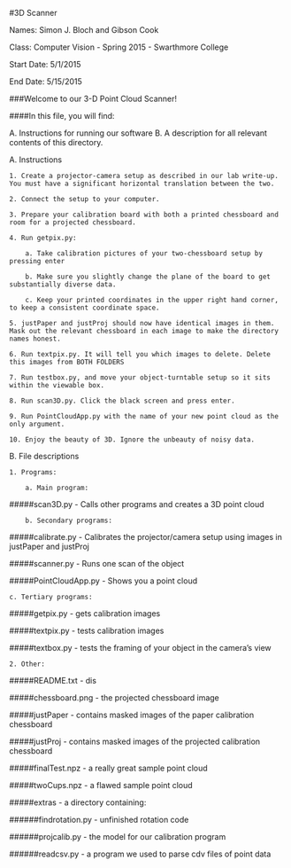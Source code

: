 #3D Scanner

Names: Simon J. Bloch and Gibson Cook

Class: Computer Vision - Spring 2015 - Swarthmore College

Start Date: 5/1/2015

End Date: 5/15/2015

###Welcome to our 3-D Point Cloud Scanner!

####In this file, you will find:

A. Instructions for running our software
B. A description for all relevant contents of this directory.

A. Instructions

    1. Create a projector-camera setup as described in our lab write-up. You must have a significant horizontal translation between the two. 

    2. Connect the setup to your computer.

    3. Prepare your calibration board with both a printed chessboard and room for a projected chessboard. 

    4. Run getpix.py:

        a. Take calibration pictures of your two-chessboard setup by pressing enter

       	b. Make sure you slightly change the plane of the board to get substantially diverse data. 

	    c. Keep your printed coordinates in the upper right hand corner, to keep a consistent coordinate space.

    5. justPaper and justProj should now have identical images in them. Mask out the relevant chessboard in each image to make the directory names honest.

    6. Run textpix.py. It will tell you which images to delete. Delete this images from BOTH FOLDERS

    7. Run testbox.py, and move your object-turntable setup so it sits within the viewable box.

    8. Run scan3D.py. Click the black screen and press enter. 

    9. Run PointCloudApp.py with the name of your new point cloud as the only argument.

    10. Enjoy the beauty of 3D. Ignore the unbeauty of noisy data.

B. File descriptions

    1. Programs:

        a. Main program: 
	
#####scan3D.py - Calls other programs and creates a 3D point cloud

        b. Secondary programs:
	
#####calibrate.py - Calibrates the projector/camera setup using images in justPaper and justProj

#####scanner.py - Runs one scan of the object

#####PointCloudApp.py - Shows you a point cloud

	c. Tertiary programs:

#####getpix.py - gets calibration images

#####textpix.py - tests calibration images

#####textbox.py - tests the framing of your object in the camera’s view

    2. Other:

#####README.txt - dis
	
#####chessboard.png - the projected chessboard image
	
#####justPaper - contains masked images of the paper calibration chessboard

#####justProj - contains masked images of the projected calibration chessboard

#####finalTest.npz - a really great sample point cloud
		
#####twoCups.npz - a flawed sample point cloud

#####extras - a directory containing:

######findrotation.py - unfinished rotation code

######projcalib.py - the model for our calibration program
		
######readcsv.py - a program we used to parse cdv files of point data

		






